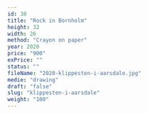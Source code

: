 ```yaml
---
id: 38
title: "Rock in Bornholm"
height: 32
width: 26
method: "Crayon on paper"
year: 2020
price: "900"
exPrice: ""
status: ""
fileName: "2020-klippesten-i-aarsdale.jpg"
medie: "drawing"
draft: "false"
slug: "klippesten-i-aarsdale"
weight: "100"
---
```

